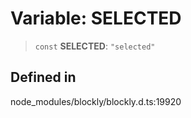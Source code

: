 # Variable: SELECTED

> `const` **SELECTED**: `"selected"`

## Defined in

node_modules/blockly/blockly.d.ts:19920
